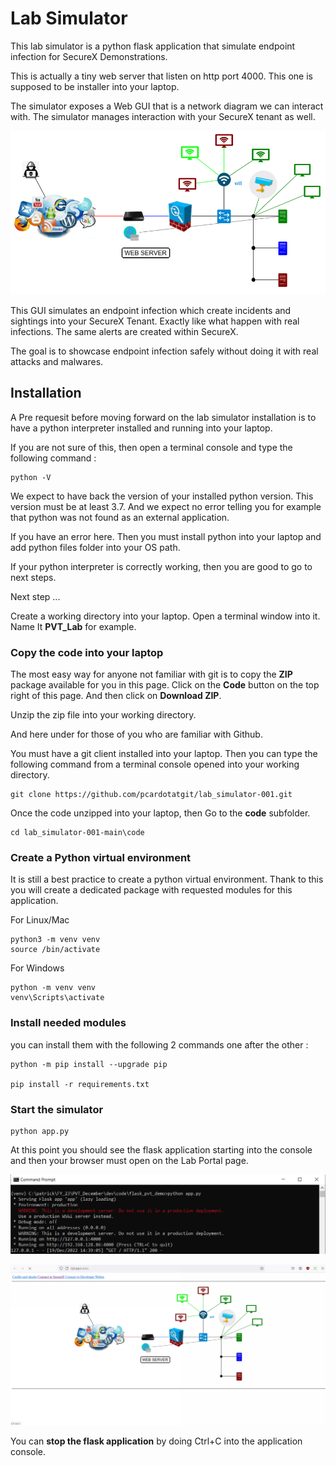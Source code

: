 # Lab Simulator

This lab simulator is a python flask application that simulate endpoint infection for SecureX Demonstrations.

This is actually a tiny web server that listen on http port 4000. This one is supposed to be installer into your laptop.

The simulator exposes a Web GUI that is a network diagram we can interact with. The simulator manages interaction with your SecureX tenant as well.

![](assets/img/0.png)

This GUI simulates an endpoint infection which create incidents and sightings into your SecureX Tenant. Exactly like what happen with real infections. The same alerts are created within SecureX.

The goal is to showcase endpoint infection safely without doing it with real attacks and malwares.

## Installation

A Pre requesit before moving forward on the lab simulator installation is to have a python interpreter installed and running into your laptop.

If you are not sure of this, then open a terminal console and type the following command :

	python -V

We expect to have back the version of your installed python version. This version must be at least 3.7. And we expect no error telling you for example that python was not found as an external application.

If you have an error here. Then you must install python into your laptop and add python files folder into your OS path.

If your python interpreter is correctly working, then you are good to go to next steps.

Next step ...

Create a working directory into your laptop. Open a terminal window into it. Name It **PVT_Lab** for example.

### Copy the code into your laptop

The most easy way for anyone not familiar with git is to copy the **ZIP** package available for you in this page. Click on the **Code** button on the top right of this page. And then click on **Download ZIP**. 

Unzip the zip file into your working directory.

And here under for those of you who are familiar with Github.

You must have a git client installed into your laptop. Then you can type the following command from a terminal console opened into your working directory.

	git clone https://github.com/pcardotatgit/lab_simulator-001.git

Once the code unzipped into your laptop, then Go to the **code** subfolder.

	cd lab_simulator-001-main\code
	
### Create a Python virtual environment

It is still a best practice to create a python virtual environment. Thank to this you will create a dedicated package with requested modules for this application.

For Linux/Mac 

	python3 -m venv venv
	source /bin/activate

For Windows 

	python -m venv venv 
	venv\Scripts\activate

### Install needed modules

you can install them with the following 2 commands one after the other :
	
	python -m pip install --upgrade pip

	pip install -r requirements.txt

### Start the simulator

	python app.py

At this point you should see the flask application starting into the console and then your browser must open on the Lab Portal page.

![](assets/img/1.png)

![](assets/img/2.png)

You can **stop the flask application** by doing Ctrl+C into the application console.
